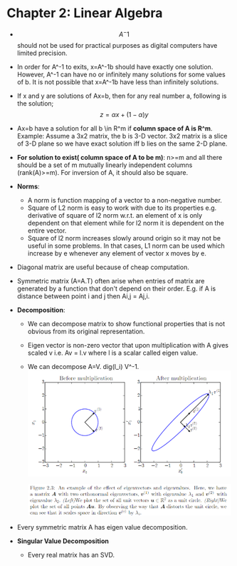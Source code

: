 # Chapter 2: Linear Algebra

- $$A^-1$$ should not be used for practical purposes as digital computers have limited precision. 

- In order for A^-1 to exits, x=A^-1b should have exactly one solution. However, A^-1 can have no or infinitely many solutions for some values of b. It is not possible that x=A^-1b have less than infinitely solutions.

- If x and y are solutions of Ax=b, then for any real number a, following is the solution;
  $$
  z = \alpha x + (1-\alpha)y
  $$

- Ax=b have a solution for all b \in R^m if **column space of A is R^m**. Example: Assume a 3x2 matrix, the b is 3-D vector. 3x2 matrix is  a slice of 3-D plane so we have exact solution iff b lies on the same 2-D plane. 

- **For solution to exist( column space of A to be m)**: n>=m and all there should be a set of m mutually linearly independent columns (rank(A)>=m). For inversion of A, it should also be square. 

- **Norms**: 

  - A norm is function mapping of a vector to a non-negative number.
  -  Square of L2 norm is easy to work with due to its properties e.g. derivative of  square of l2 norm w.r.t. an element of x is only dependent on that element while for l2 norm it is dependent on the entire vector. 
  - Square of l2 norm increases slowly around origin so it may not be useful in some problems. In that cases, L1 norm can be used which increase by e whenever any element of vector x moves by e. 

- Diagonal matrix are useful because of cheap computation. 

- Symmetric matrix (A=A.T) often arise when entries of matrix are generated by a function that don't depend on their order. E.g. if A is distance between point i and j then Ai,j = Aj,i. 

- **Decomposition**: 

  - We can decompose matrix to show functional properties that is not obvious from its original representation. 

  - Eigen vector is non-zero vector that upon multiplication with A gives scaled v i.e. Av = l.v where l is a scalar called eigen value. 

  - We can decompose A=V. dig(l_i) V^-1. 
    ![](imgs/2-1.png)

    ![](imgs/2-2.png)

- Every symmetric matrix A has eigen value decomposition. 

- **Singular Value Decomposition** 

  - Every real matrix has an SVD.